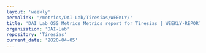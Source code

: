 ```yaml
---
layout: 'weekly'
permalink: '/metrics/DAI-Lab/Tiresias/WEEKLY/'
title: 'DAI Lab OSS Metrics Metrics report for Tiresias | WEEKLY-REPORT-2020-04-05'
organization: 'DAI-Lab'
repository: 'Tiresias'
current_date: '2020-04-05'
---
```

